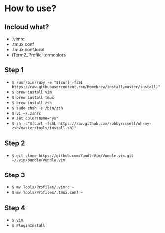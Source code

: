 # How to use?

## Incloud what?
- .vimrc
- .tmux.conf
- .tmux.conf.local
- iTerm2_Profile.itermcolors

## Step 1
- ```$ /usr/bin/ruby -e "$(curl -fsSL https://raw.githubusercontent.com/Homebrew/install/master/install)"```
- ```$ brew install vim```
- ```$ brew install tmux```
- ```$ brew install zsh```
- ```$ sudo chsh -s /bin/zsh```
- ```$ vi ~/.zshrc```
- ```# set colorTheme="ys"```
- ```$ sh -c"$(curl -fsSL https://raw.github.com/robbyrussell/oh-my-zsh/master/tools/install.sh)"```

## Step 2
- ```$ git clone https://github.com/VundleVim/Vundle.vim.git ~/.vim/bundle/Vundle.vim```

## Step 3
- ```$ mv Tools/Profiles/.vimrc ~```
- ```$ mv Tools/Profiles/.tmux.conf ~```

## Step 4
- ```$ vim```
- ```$ PluginInstall```



